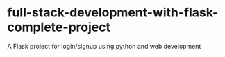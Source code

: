 # full-stack-development-with-flask-complete-project
A Flask project for login/signup using python and web development

